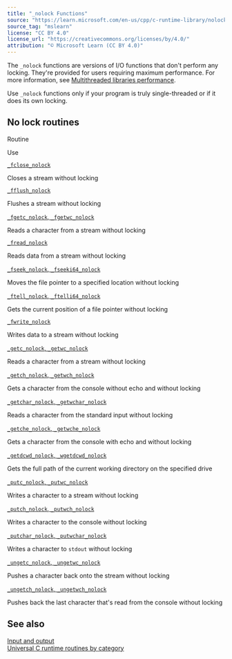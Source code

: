 ```yaml
---
title: "_nolock Functions"
source: "https://learn.microsoft.com/en-us/cpp/c-runtime-library/nolock-functions?view=msvc-170"
source_tag: "mslearn"
license: "CC BY 4.0"
license_url: "https://creativecommons.org/licenses/by/4.0/"
attribution: "© Microsoft Learn (CC BY 4.0)"
---
```

The `_nolock` functions are versions of I/O functions that don't perform any locking. They're provided for users requiring maximum performance. For more information, see [Multithreaded libraries performance](https://learn.microsoft.com/en-us/cpp/c-runtime-library/multithreaded-libraries-performance?view=msvc-170).

Use `_nolock` functions only if your program is truly single-threaded or if it does its own locking.

## No lock routines

Routine

Use

[`_fclose_nolock`](https://learn.microsoft.com/en-us/cpp/c-runtime-library/reference/fclose-nolock?view=msvc-170)

Closes a stream without locking

[`_fflush_nolock`](https://learn.microsoft.com/en-us/cpp/c-runtime-library/reference/fflush-nolock?view=msvc-170)

Flushes a stream without locking

[`_fgetc_nolock`, `_fgetwc_nolock`](https://learn.microsoft.com/en-us/cpp/c-runtime-library/reference/fgetc-nolock-fgetwc-nolock?view=msvc-170)

Reads a character from a stream without locking

[`_fread_nolock`](https://learn.microsoft.com/en-us/cpp/c-runtime-library/reference/fread-nolock?view=msvc-170)

Reads data from a stream without locking

[`_fseek_nolock`, `_fseeki64_nolock`](https://learn.microsoft.com/en-us/cpp/c-runtime-library/reference/fseek-nolock-fseeki64-nolock?view=msvc-170)

Moves the file pointer to a specified location without locking

[`_ftell_nolock`, `_ftelli64_nolock`](https://learn.microsoft.com/en-us/cpp/c-runtime-library/reference/ftell-nolock-ftelli64-nolock?view=msvc-170)

Gets the current position of a file pointer without locking

[`_fwrite_nolock`](https://learn.microsoft.com/en-us/cpp/c-runtime-library/reference/fwrite-nolock?view=msvc-170)

Writes data to a stream without locking

[`_getc_nolock`, `_getwc_nolock`](https://learn.microsoft.com/en-us/cpp/c-runtime-library/reference/getc-nolock-getwc-nolock?view=msvc-170)

Reads a character from a stream without locking

[`_getch_nolock`, `_getwch_nolock`](https://learn.microsoft.com/en-us/cpp/c-runtime-library/reference/getch-nolock-getwch-nolock?view=msvc-170)

Gets a character from the console without echo and without locking

[`_getchar_nolock`, `_getwchar_nolock`](https://learn.microsoft.com/en-us/cpp/c-runtime-library/reference/getchar-nolock-getwchar-nolock?view=msvc-170)

Reads a character from the standard input without locking

[`_getche_nolock`, `_getwche_nolock`](https://learn.microsoft.com/en-us/cpp/c-runtime-library/reference/getche-nolock-getwche-nolock?view=msvc-170)

Gets a character from the console with echo and without locking

[`_getdcwd_nolock`, `_wgetdcwd_nolock`](https://learn.microsoft.com/en-us/cpp/c-runtime-library/reference/getdcwd-nolock-wgetdcwd-nolock?view=msvc-170)

Gets the full path of the current working directory on the specified drive

[`_putc_nolock`, `_putwc_nolock`](https://learn.microsoft.com/en-us/cpp/c-runtime-library/reference/putc-nolock-putwc-nolock?view=msvc-170)

Writes a character to a stream without locking

[`_putch_nolock`, `_putwch_nolock`](https://learn.microsoft.com/en-us/cpp/c-runtime-library/reference/putch-nolock-putwch-nolock?view=msvc-170)

Writes a character to the console without locking

[`_putchar_nolock`, `_putwchar_nolock`](https://learn.microsoft.com/en-us/cpp/c-runtime-library/reference/putchar-nolock-putwchar-nolock?view=msvc-170)

Writes a character to `stdout` without locking

[`_ungetc_nolock`, `_ungetwc_nolock`](https://learn.microsoft.com/en-us/cpp/c-runtime-library/reference/ungetc-nolock-ungetwc-nolock?view=msvc-170)

Pushes a character back onto the stream without locking

[`_ungetch_nolock`, `_ungetwch_nolock`](https://learn.microsoft.com/en-us/cpp/c-runtime-library/reference/ungetch-ungetwch-ungetch-nolock-ungetwch-nolock?view=msvc-170)

Pushes back the last character that's read from the console without locking

## See also

[Input and output](https://learn.microsoft.com/en-us/cpp/c-runtime-library/input-and-output?view=msvc-170)  
[Universal C runtime routines by category](https://learn.microsoft.com/en-us/cpp/c-runtime-library/run-time-routines-by-category?view=msvc-170)